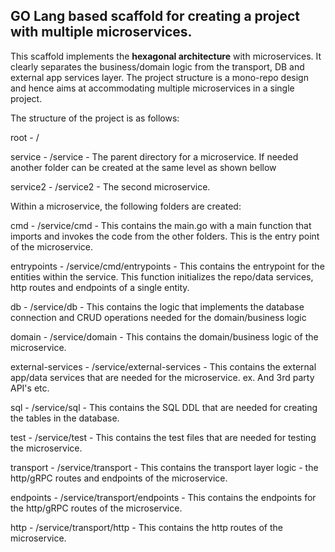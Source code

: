 ## GO Lang based scaffold for creating a project with multiple microservices. 

This scaffold implements the **hexagonal architecture** with microservices. It clearly separates the business/domain logic from the transport, DB and external app services layer. The project structure is a mono-repo design and hence aims at accommodating multiple microservices in a single project.

The structure of the project is as follows:

root - /

service - /service - The parent directory for a microservice. If needed another folder can be created at the same level as shown bellow

service2 - /service2 - The second microservice.

Within a microservice, the following folders are created:

cmd - /service/cmd - This contains the main.go with a main function that imports and invokes the code from the other folders. This is the entry point of the microservice.

entrypoints - /service/cmd/entrypoints - This contains the entrypoint for the entities within the service. This function initializes the repo/data services, http routes and endpoints of a single entity.

db - /service/db - This contains the logic that implements the database connection and CRUD operations needed for the domain/business logic

domain - /service/domain - This contains the domain/business logic of the microservice.

external-services - /service/external-services - This contains the external app/data services that are needed for the microservice. ex. And 3rd party API's etc.

sql - /service/sql - This contains the SQL DDL that are needed for creating the tables in the database.

test - /service/test - This contains the test files that are needed for testing the microservice.

transport - /service/transport - This contains the transport layer logic - the http/gRPC routes and endpoints of the microservice.

endpoints - /service/transport/endpoints - This contains the endpoints for the http/gRPC routes of the microservice.

http - /service/transport/http - This contains the http routes of the microservice.